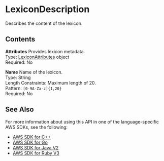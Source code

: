 # LexiconDescription<a name="API_LexiconDescription"></a>

Describes the content of the lexicon\.

## Contents<a name="API_LexiconDescription_Contents"></a>

 **Attributes**   <a name="polly-Type-LexiconDescription-Attributes"></a>
Provides lexicon metadata\.  
Type: [LexiconAttributes](API_LexiconAttributes.md) object  
Required: No

 **Name**   <a name="polly-Type-LexiconDescription-Name"></a>
Name of the lexicon\.  
Type: String  
Length Constraints: Maximum length of 20\.  
Pattern: `[0-9A-Za-z]{1,20}`   
Required: No

## See Also<a name="API_LexiconDescription_SeeAlso"></a>

For more information about using this API in one of the language\-specific AWS SDKs, see the following:
+  [AWS SDK for C\+\+](https://docs.aws.amazon.com/goto/SdkForCpp/polly-2016-06-10/LexiconDescription) 
+  [AWS SDK for Go](https://docs.aws.amazon.com/goto/SdkForGoV1/polly-2016-06-10/LexiconDescription) 
+  [AWS SDK for Java V2](https://docs.aws.amazon.com/goto/SdkForJavaV2/polly-2016-06-10/LexiconDescription) 
+  [AWS SDK for Ruby V3](https://docs.aws.amazon.com/goto/SdkForRubyV3/polly-2016-06-10/LexiconDescription) 